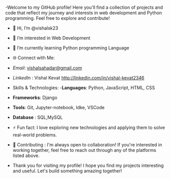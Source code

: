 -Welcome to my GitHub profile! Here you'll find a collection of projects and code that reflect my journey and interests in web development and Python programming. Feel free to explore and contribute!
- 👋 Hi, I’m @vishalsk23
- 👀 I’m interested in Web Development
- 🌱 I’m currently learning Python programming Language
- 🌐 Connect with Me:
-    *Email*: vishalsahadar@gmail.com
-    *LinkedIn* : Vishal Kevat http://linkedin.com/in/vishal-kevat2346
-  Skills & Technologies:
-**Languages**: Python, JavaScript, HTML, CSS
-  **Frameworks**: Django
-    **Tools**: Git, Jupyter-notebook, Idke, VSCode
- **Database** : SQL,MySQL
- ⚡ Fun fact: I love exploring new technologies and applying them to solve real-world problems.
- 🤝 Contributing : I'm always open to collaboration! If you're interested in working together, feel free to reach out through any of the platforms listed above.

- Thank you for visiting my profile! I hope you find my projects interesting and useful. Let's build something amazing together!

<!---
vishalsk23/vishalsk23 is a ✨ special ✨ repository because its `README.md` (this file) appears on your GitHub profile.
You can click the Preview link to take a look at your changes.
--->
